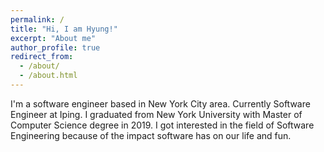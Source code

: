 ```yaml
---
permalink: /
title: "Hi, I am Hyung!"
excerpt: "About me"
author_profile: true
redirect_from: 
  - /about/
  - /about.html
---
```


I'm a software engineer based in New York City area. Currently Software Engineer at Iping. I graduated from New York University with Master of Computer Science degree in 2019. I got interested in the field of Software Engineering because of the impact software has on our life and fun.
